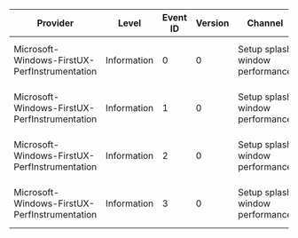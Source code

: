 Provider                                       |  Level        |  Event ID  |  Version  |  Channel                          |  Task                                |  Opcode  |  Keyword  |  Message
-----------------------------------------------|---------------|------------|-----------|-----------------------------------|--------------------------------------|----------|-----------|---------
Microsoft-Windows-FirstUX-PerfInstrumentation  |  Information  |  0         |  0        |  Setup splash window performance  |  Setup splash window initialisation  |  Start   |           |
Microsoft-Windows-FirstUX-PerfInstrumentation  |  Information  |  1         |  0        |  Setup splash window performance  |  Setup splash window initialisation  |  Stop    |           |
Microsoft-Windows-FirstUX-PerfInstrumentation  |  Information  |  2         |  0        |  Setup splash window performance  |  Setup splash window initialisation  |  Start   |           |
Microsoft-Windows-FirstUX-PerfInstrumentation  |  Information  |  3         |  0        |  Setup splash window performance  |  Setup splash window initialisation  |  Stop    |           |